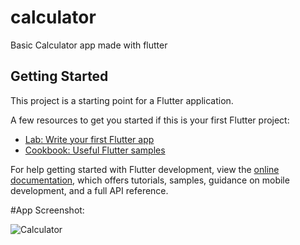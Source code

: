 # calculator

Basic Calculator app made with flutter

## Getting Started

This project is a starting point for a Flutter application.

A few resources to get you started if this is your first Flutter project:

- [Lab: Write your first Flutter app](https://docs.flutter.dev/get-started/codelab)
- [Cookbook: Useful Flutter samples](https://docs.flutter.dev/cookbook)

For help getting started with Flutter development, view the
[online documentation](https://docs.flutter.dev/), which offers tutorials,
samples, guidance on mobile development, and a full API reference.


#App Screenshot:

![Calculator](https://github.com/Taiseer517/FlutterCalculator/assets/127662532/f4ec5c06-bb92-4343-b483-bcd646d5641f)

